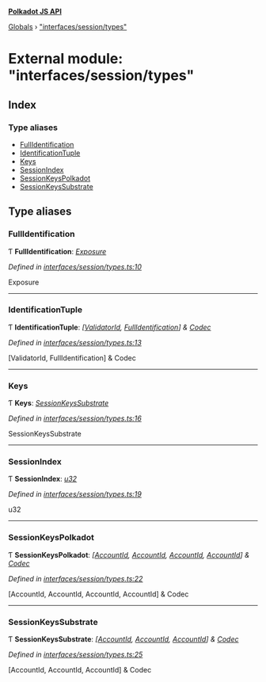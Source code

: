 **[Polkadot JS API](../README.md)**

[Globals](../globals.md) › ["interfaces/session/types"](_interfaces_session_types_.md)

# External module: "interfaces/session/types"

## Index

### Type aliases

* [FullIdentification](_interfaces_session_types_.md#fullidentification)
* [IdentificationTuple](_interfaces_session_types_.md#identificationtuple)
* [Keys](_interfaces_session_types_.md#keys)
* [SessionIndex](_interfaces_session_types_.md#sessionindex)
* [SessionKeysPolkadot](_interfaces_session_types_.md#sessionkeyspolkadot)
* [SessionKeysSubstrate](_interfaces_session_types_.md#sessionkeyssubstrate)

## Type aliases

###  FullIdentification

Ƭ **FullIdentification**: *[Exposure](../interfaces/_interfaces_staking_types_.exposure.md)*

*Defined in [interfaces/session/types.ts:10](https://github.com/polkadot-js/api/blob/ad9d21c/packages/types/src/interfaces/session/types.ts#L10)*

Exposure

___

###  IdentificationTuple

Ƭ **IdentificationTuple**: *[[ValidatorId](_interfaces_runtime_types_.md#validatorid), [FullIdentification](_interfaces_session_types_.md#fullidentification)] & [Codec](../interfaces/_types_.codec.md)*

*Defined in [interfaces/session/types.ts:13](https://github.com/polkadot-js/api/blob/ad9d21c/packages/types/src/interfaces/session/types.ts#L13)*

[ValidatorId, FullIdentification] & Codec

___

###  Keys

Ƭ **Keys**: *[SessionKeysSubstrate](_interfaces_session_types_.md#sessionkeyssubstrate)*

*Defined in [interfaces/session/types.ts:16](https://github.com/polkadot-js/api/blob/ad9d21c/packages/types/src/interfaces/session/types.ts#L16)*

SessionKeysSubstrate

___

###  SessionIndex

Ƭ **SessionIndex**: *[u32](../interfaces/_interfaceregistry_.interfaceregistry.md#u32)*

*Defined in [interfaces/session/types.ts:19](https://github.com/polkadot-js/api/blob/ad9d21c/packages/types/src/interfaces/session/types.ts#L19)*

u32

___

###  SessionKeysPolkadot

Ƭ **SessionKeysPolkadot**: *[[AccountId](../classes/_primitive_generic_accountid_.accountid.md), [AccountId](../classes/_primitive_generic_accountid_.accountid.md), [AccountId](../classes/_primitive_generic_accountid_.accountid.md), [AccountId](../classes/_primitive_generic_accountid_.accountid.md)] & [Codec](../interfaces/_types_.codec.md)*

*Defined in [interfaces/session/types.ts:22](https://github.com/polkadot-js/api/blob/ad9d21c/packages/types/src/interfaces/session/types.ts#L22)*

[AccountId, AccountId, AccountId, AccountId] & Codec

___

###  SessionKeysSubstrate

Ƭ **SessionKeysSubstrate**: *[[AccountId](../classes/_primitive_generic_accountid_.accountid.md), [AccountId](../classes/_primitive_generic_accountid_.accountid.md), [AccountId](../classes/_primitive_generic_accountid_.accountid.md)] & [Codec](../interfaces/_types_.codec.md)*

*Defined in [interfaces/session/types.ts:25](https://github.com/polkadot-js/api/blob/ad9d21c/packages/types/src/interfaces/session/types.ts#L25)*

[AccountId, AccountId, AccountId] & Codec